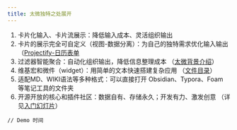 ```yaml
---
title: 太微独特之处展开
---
```


1. 卡片化输入、卡片流展示：降低输入成本、灵活组织输出
1. 卡片的展示完全可自定义（视图-数据分离）：为自己的独特需求优化输入输出 （[Projectify-日历表单](https://projectify.wiki/demo.html)
1. 过滤器智能聚合：自动化组织输出，降低信息整理成本 （[太微背景介绍](#%E5%A4%AA%E5%BE%AE%E8%83%8C%E6%99%AF%E4%BB%8B%E7%BB%8D)）
1. 维基宏和微件（widget）：用简单的文本快速搭建复杂应用 （[文件目录]($:/plugins/linonetwo/itonnote/Sidebar/FolderMenu)）
1. 适配MD、WIKI语法等多种格式：可以直接打开 Obsidian、Typora、Foam 等笔记工具的文件夹
1. 开源开放的核心和插件社区：数据自有、存储永久；开发有力、激发创意 （详见[入门幻灯片](#%E5%85%A5%E9%97%A8%E5%B9%BB%E7%81%AF%E7%89%87)）

`// Demo 时间`